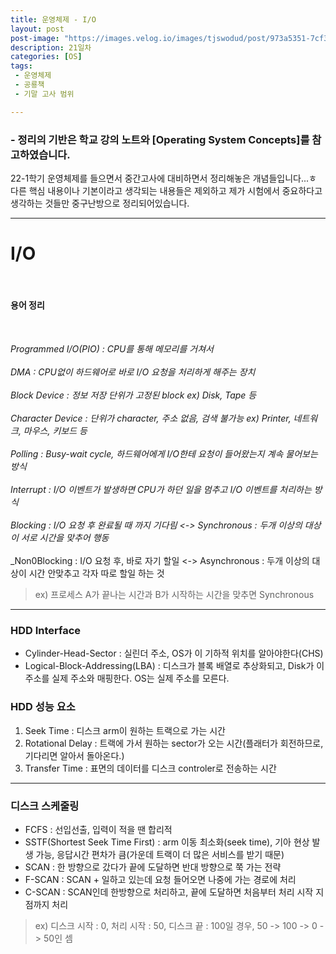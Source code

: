 ```yaml
---
title: 운영체제 - I/O
layout: post
post-image: "https://images.velog.io/images/tjswodud/post/973a5351-7cf3-4dae-9d10-6e90f9d0e22c/%EA%B3%B5%EB%A3%A1%EC%B1%85.png"
description: 21일차
categories: [OS]
tags:
 - 운영체제
 - 공룡책
 - 기말 고사 범위

---
```


### - 정리의 기반은 학교 강의 노트와 [Operating System Concepts]를 참고하였습니다.

22-1학기 운영체제를 들으면서 중간고사에 대비하면서 정리해놓은 개념들입니다...ㅎ
다른 핵심 내용이나 기본이라고 생각되는 내용들은 제외하고 제가 시험에서 중요하다고 생각하는 것들만 중구난방으로 정리되어있습니다.

---

# I/O
<BR>

#### 용어 정리
<BR>

_Programmed I/O(PIO) : CPU를 통해 메모리를 거쳐서_<BR><BR>
_DMA : CPU없이 하드웨어로 바로 I/O 요청을 처리하게 해주는 장치_<BR><BR>
_Block Device : 정보 저장 단위가 고정된 block ex) Disk, Tape 등_ <br><BR>
_Character Device : 단위가 character, 주소 없음, 검색 불가능 ex) Printer, 네트워크, 마우스, 키보드 등_<br><BR>
_Polling : Busy-wait cycle, 하드웨어에게 I/O한테 요청이 들어왔는지 계속 물어보는 방식_<BR><BR>
_Interrupt : I/O 이벤트가 발생하면 CPU가 하던 일을 멈추고 I/O 이벤트를 처리하는 방식_<BR><BR>
_Blocking : I/O 요청 후 완료될 때 까지 기다림 <-> Synchronous : 두개 이상의 대상이 서로 시간을 맞추어 행동_<br><BR>
_Non0Blocking : I/O 요청 후, 바로 자기 할일 <-> Asynchronous : 두개 이상의 대상이 시간 안맞추고 각자 따로 할일 하는 것<br>
> ex) 프로세스 A가 끝나는 시간과 B가 시작하는 시간을 맞추면 Synchronous<br>

---

### HDD Interface
* Cylinder-Head-Sector : 실린더 주소, OS가 이 기하적 위치를 알아야한다(CHS)
* Logical-Block-Addressing(LBA) : 디스크가 블록 배열로 추상화되고, Disk가 이 주소를 실제 주소와 매핑한다. OS는 실제 주소를 모른다.

### HDD 성능 요소 
1. Seek Time : 디스크 arm이 원하는 트랙으로 가는 시간
1. Rotational Delay : 트랙에 가서 원하는 sector가 오는 시간(플래터가 회전하므로, 기다리면 알아서 돌아온다.)
1. Transfer Time : 표면의 데이터를 디스크 controler로 전송하는 시간

---

### 디스크 스케줄링
* FCFS : 선입선출, 입력이 적을 땐 합리적
* SSTF(Shortest Seek Time First) : arm 이동 최소화(seek time), 기아 현상 발생 가능, 응답시간 편차가 큼(가운데 트랙이 더 많은 서비스를 받기 때문)
* SCAN : 한 방향으로 갔다가 끝에 도달하면 반대 방향으로 쭉 가는 전략
* F-SCAN : SCAN + 일하고 있는데 요청 들어오면 나중에 가는 경로에 처리
* C-SCAN : SCAN인데 한방향으로 처리하고, 끝에 도달하면 처음부터 처리 시작 지점까지 처리
> ex) 디스크 시작 : 0, 처리 시작 : 50, 디스크 끝 : 100일 경우, 50 -> 100 -> 0 -> 50인 셈<br>
